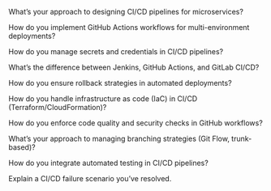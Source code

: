 What’s your approach to designing CI/CD pipelines for microservices?

How do you implement GitHub Actions workflows for multi-environment deployments?

How do you manage secrets and credentials in CI/CD pipelines?

What’s the difference between Jenkins, GitHub Actions, and GitLab CI/CD?

How do you ensure rollback strategies in automated deployments?

How do you handle infrastructure as code (IaC) in CI/CD (Terraform/CloudFormation)?

How do you enforce code quality and security checks in GitHub workflows?

What’s your approach to managing branching strategies (Git Flow, trunk-based)?

How do you integrate automated testing in CI/CD pipelines?

Explain a CI/CD failure scenario you’ve resolved.
